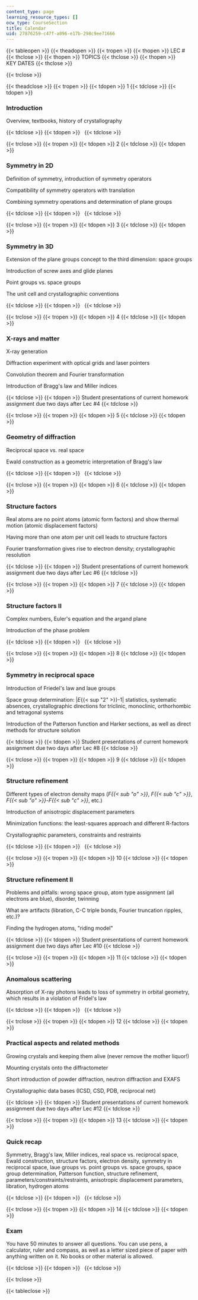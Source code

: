 ```yaml
---
content_type: page
learning_resource_types: []
ocw_type: CourseSection
title: Calendar
uid: 27876259-c47f-a096-e17b-298c9ee71666
---
```


{{< tableopen >}}
{{< theadopen >}}
{{< tropen >}}
{{< thopen >}}
LEC #
{{< thclose >}}
{{< thopen >}}
TOPICS
{{< thclose >}}
{{< thopen >}}
KEY DATES
{{< thclose >}}

{{< trclose >}}

{{< theadclose >}}
{{< tropen >}}
{{< tdopen >}}
1
{{< tdclose >}}
{{< tdopen >}}


### Introduction

Overview, textbooks, history of crystallography


{{< tdclose >}}
{{< tdopen >}}
 
{{< tdclose >}}

{{< trclose >}}
{{< tropen >}}
{{< tdopen >}}
2
{{< tdclose >}}
{{< tdopen >}}


### Symmetry in 2D

Definition of symmetry, introduction of symmetry operators

Compatibility of symmetry operators with translation

Combining symmetry operations and determination of plane groups


{{< tdclose >}}
{{< tdopen >}}
 
{{< tdclose >}}

{{< trclose >}}
{{< tropen >}}
{{< tdopen >}}
3
{{< tdclose >}}
{{< tdopen >}}


### Symmetry in 3D

Extension of the plane groups concept to the third dimension: space groups

Introduction of screw axes and glide planes

Point groups vs. space groups

The unit cell and crystallographic conventions


{{< tdclose >}}
{{< tdopen >}}
 
{{< tdclose >}}

{{< trclose >}}
{{< tropen >}}
{{< tdopen >}}
4
{{< tdclose >}}
{{< tdopen >}}


### X-rays and matter

X-ray generation

Diffraction experiment with optical grids and laser pointers

Convolution theorem and Fourier transformation

Introduction of Bragg's law and Miller indices


{{< tdclose >}}
{{< tdopen >}}
Student presentations of current homework assignment due two days after Lec #4
{{< tdclose >}}

{{< trclose >}}
{{< tropen >}}
{{< tdopen >}}
5
{{< tdclose >}}
{{< tdopen >}}


### Geometry of diffraction

Reciprocal space vs. real space

Ewald construction as a geometric interpretation of Bragg's law


{{< tdclose >}}
{{< tdopen >}}
 
{{< tdclose >}}

{{< trclose >}}
{{< tropen >}}
{{< tdopen >}}
6
{{< tdclose >}}
{{< tdopen >}}


### Structure factors

Real atoms are no point atoms (atomic form factors) and show thermal motion (atomic displacement factors)

Having more than one atom per unit cell leads to structure factors

Fourier transformation gives rise to electron density; crystallographic resolution


{{< tdclose >}}
{{< tdopen >}}
Student presentations of current homework assignment due two days after Lec #6
{{< tdclose >}}

{{< trclose >}}
{{< tropen >}}
{{< tdopen >}}
7
{{< tdclose >}}
{{< tdopen >}}


### Structure factors II

Complex numbers, Euler's equation and the argand plane

Introduction of the phase problem


{{< tdclose >}}
{{< tdopen >}}
 
{{< tdclose >}}

{{< trclose >}}
{{< tropen >}}
{{< tdopen >}}
8
{{< tdclose >}}
{{< tdopen >}}


### Symmetry in reciprocal space

Introduction of Friedel's law and laue groups

Space group determination: |_E_{{< sup "2" >}}\-1| statistics, systematic absences, crystallographic directions for triclinic, monoclinic, orthorhombic and tetragonal systems

Introduction of the Patterson function and Harker sections, as well as direct methods for structure solution


{{< tdclose >}}
{{< tdopen >}}
Student presentations of current homework assignment due two days after Lec #8
{{< tdclose >}}

{{< trclose >}}
{{< tropen >}}
{{< tdopen >}}
9
{{< tdclose >}}
{{< tdopen >}}


### Structure refinement

Different types of electron density maps (_F{{< sub "o" >}}_, _F{{< sub "c" >}}_, _F{{< sub "o" >}}_\-_F{{< sub "c" >}}_, etc.)

Introduction of anisotropic displacement parameters

Minimization functions: the least-squares approach and different R-factors

Crystallographic parameters, constraints and restraints


{{< tdclose >}}
{{< tdopen >}}
 
{{< tdclose >}}

{{< trclose >}}
{{< tropen >}}
{{< tdopen >}}
10
{{< tdclose >}}
{{< tdopen >}}


### Structure refinement II

Problems and pitfalls: wrong space group, atom type assignment (all electrons are blue), disorder, twinning

What are artifacts (libration, C-C triple bonds, Fourier truncation ripples, etc.)?

Finding the hydrogen atoms, "riding model"


{{< tdclose >}}
{{< tdopen >}}
Student presentations of current homework assignment due two days after Lec #10
{{< tdclose >}}

{{< trclose >}}
{{< tropen >}}
{{< tdopen >}}
11
{{< tdclose >}}
{{< tdopen >}}


### Anomalous scattering

Absorption of X-ray photons leads to loss of symmetry in orbital geometry, which results in a violation of Fridel's law


{{< tdclose >}}
{{< tdopen >}}
 
{{< tdclose >}}

{{< trclose >}}
{{< tropen >}}
{{< tdopen >}}
12
{{< tdclose >}}
{{< tdopen >}}


### Practical aspects and related methods

Growing crystals and keeping them alive (never remove the mother liquor!)

Mounting crystals onto the diffractometer

Short introduction of powder diffraction, neutron diffraction and EXAFS

Crystallographic data bases (ICSD, CSD, PDB, reciprocal net)


{{< tdclose >}}
{{< tdopen >}}
Student presentations of current homework assignment due two days after Lec #12
{{< tdclose >}}

{{< trclose >}}
{{< tropen >}}
{{< tdopen >}}
13
{{< tdclose >}}
{{< tdopen >}}


### Quick recap

Symmetry, Bragg's law, Miller indices, real space vs. reciprocal space, Ewald construction, structure factors, electron density, symmetry in reciprocal space, laue groups vs. point groups vs. space groups, space group determination, Patterson function, structure refinement, parameters/constraints/restraints, anisotropic displacement parameters, libration, hydrogen atoms


{{< tdclose >}}
{{< tdopen >}}
 
{{< tdclose >}}

{{< trclose >}}
{{< tropen >}}
{{< tdopen >}}
14
{{< tdclose >}}
{{< tdopen >}}


### Exam

You have 50 minutes to answer all questions. You can use pens, a calculator, ruler and compass, as well as a letter sized piece of paper with anything written on it. No books or other material is allowed.


{{< tdclose >}}
{{< tdopen >}}
 
{{< tdclose >}}

{{< trclose >}}

{{< tableclose >}}